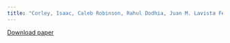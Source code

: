 ```yaml
---
title: "Corley, Isaac, Caleb Robinson, Rahul Dodhia, Juan M. Lavista Ferres, and Peyman Najafirad. "Revisiting pre-trained remote sensing model benchmarks: resizing and normalization matters." In Proceedings of the IEEE/CVF Conference on Computer Vision and Pattern Recognition, pp. 3162-3172. 2024."
---
```



[Download paper](https://openaccess.thecvf.com/content/CVPR2024W/PBVS/html/Corley_Revisiting_Pre-trained_Remote_Sensing_Model_Benchmarks_Resizing_and_Normalization_Matters_CVPRW_2024_paper.html)
